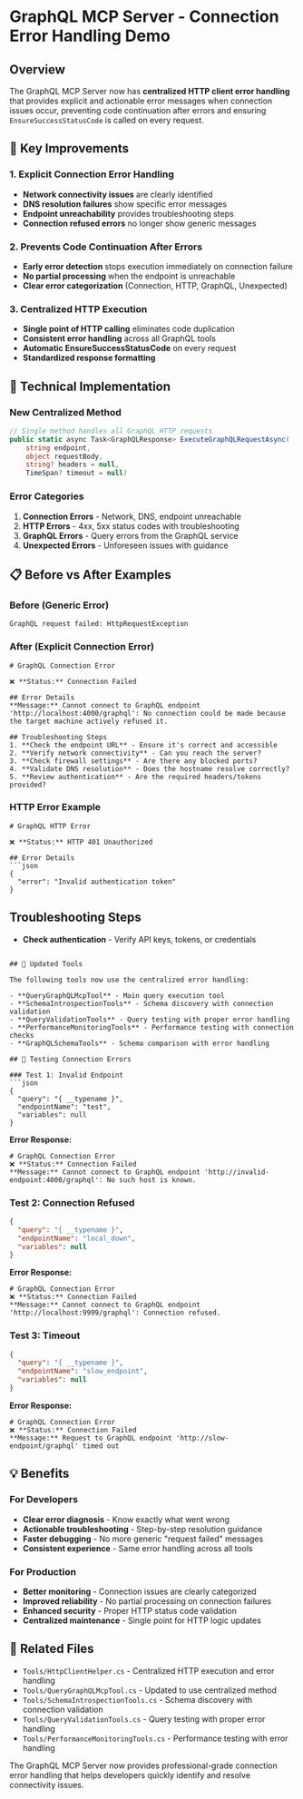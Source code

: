 # GraphQL MCP Server - Connection Error Handling Demo

## Overview

The GraphQL MCP Server now has **centralized HTTP client error handling** that provides explicit and actionable error
messages when connection issues occur, preventing code continuation after errors and ensuring `EnsureSuccessStatusCode`
is called on every request.

## 🎯 Key Improvements

### 1. **Explicit Connection Error Handling**

- **Network connectivity issues** are clearly identified
- **DNS resolution failures** show specific error messages
- **Endpoint unreachability** provides troubleshooting steps
- **Connection refused errors** no longer show generic messages

### 2. **Prevents Code Continuation After Errors**

- **Early error detection** stops execution immediately on connection failure
- **No partial processing** when the endpoint is unreachable
- **Clear error categorization** (Connection, HTTP, GraphQL, Unexpected)

### 3. **Centralized HTTP Execution**

- **Single point of HTTP calling** eliminates code duplication
- **Consistent error handling** across all GraphQL tools
- **Automatic EnsureSuccessStatusCode** on every request
- **Standardized response formatting**

## 🔧 Technical Implementation

### New Centralized Method

```csharp
// Single method handles all GraphQL HTTP requests
public static async Task<GraphQLResponse> ExecuteGraphQLRequestAsync(
    string endpoint, 
    object requestBody, 
    string? headers = null, 
    TimeSpan? timeout = null)
```

### Error Categories

1. **Connection Errors** - Network, DNS, endpoint unreachable
2. **HTTP Errors** - 4xx, 5xx status codes with troubleshooting
3. **GraphQL Errors** - Query errors from the GraphQL service
4. **Unexpected Errors** - Unforeseen issues with guidance

## 📋 Before vs After Examples

### Before (Generic Error)

```
GraphQL request failed: HttpRequestException
```

### After (Explicit Connection Error)

```
# GraphQL Connection Error

❌ **Status:** Connection Failed

## Error Details
**Message:** Cannot connect to GraphQL endpoint 'http://localhost:4000/graphql': No connection could be made because the target machine actively refused it.

## Troubleshooting Steps
1. **Check the endpoint URL** - Ensure it's correct and accessible
2. **Verify network connectivity** - Can you reach the server?
3. **Check firewall settings** - Are there any blocked ports?
4. **Validate DNS resolution** - Does the hostname resolve correctly?
5. **Review authentication** - Are the required headers/tokens provided?
```

### HTTP Error Example

```
# GraphQL HTTP Error

❌ **Status:** HTTP 401 Unauthorized

## Error Details
```json
{
  "error": "Invalid authentication token"
}
```

## Troubleshooting Steps

- **Check authentication** - Verify API keys, tokens, or credentials

```

## 🚀 Updated Tools

The following tools now use the centralized error handling:

- **QueryGraphQLMcpTool** - Main query execution tool
- **SchemaIntrospectionTools** - Schema discovery with connection validation
- **QueryValidationTools** - Query testing with proper error handling
- **PerformanceMonitoringTools** - Performance testing with connection checks
- **GraphQLSchemaTools** - Schema comparison with error handling

## 🧪 Testing Connection Errors

### Test 1: Invalid Endpoint
```json
{
  "query": "{ __typename }",
  "endpointName": "test",
  "variables": null
}
```

**Error Response:**

```
# GraphQL Connection Error
❌ **Status:** Connection Failed
**Message:** Cannot connect to GraphQL endpoint 'http://invalid-endpoint:4000/graphql': No such host is known.
```

### Test 2: Connection Refused

```json
{
  "query": "{ __typename }",
  "endpointName": "local_down",
  "variables": null
}
```

**Error Response:**

```
# GraphQL Connection Error
❌ **Status:** Connection Failed
**Message:** Cannot connect to GraphQL endpoint 'http://localhost:9999/graphql': Connection refused.
```

### Test 3: Timeout

```json
{
  "query": "{ __typename }",
  "endpointName": "slow_endpoint",
  "variables": null
}
```

**Error Response:**

```
# GraphQL Connection Error
❌ **Status:** Connection Failed
**Message:** Request to GraphQL endpoint 'http://slow-endpoint/graphql' timed out
```

## 💡 Benefits

### For Developers

- **Clear error diagnosis** - Know exactly what went wrong
- **Actionable troubleshooting** - Step-by-step resolution guidance
- **Faster debugging** - No more generic "request failed" messages
- **Consistent experience** - Same error handling across all tools

### For Production

- **Better monitoring** - Connection issues are clearly categorized
- **Improved reliability** - No partial processing on connection failures
- **Enhanced security** - Proper HTTP status code validation
- **Centralized maintenance** - Single point for HTTP logic updates

## 🔗 Related Files

- `Tools/HttpClientHelper.cs` - Centralized HTTP execution and error handling
- `Tools/QueryGraphQLMcpTool.cs` - Updated to use centralized method
- `Tools/SchemaIntrospectionTools.cs` - Schema discovery with connection validation
- `Tools/QueryValidationTools.cs` - Query testing with proper error handling
- `Tools/PerformanceMonitoringTools.cs` - Performance testing with error handling

The GraphQL MCP Server now provides professional-grade connection error handling that helps developers quickly identify
and resolve connectivity issues.
